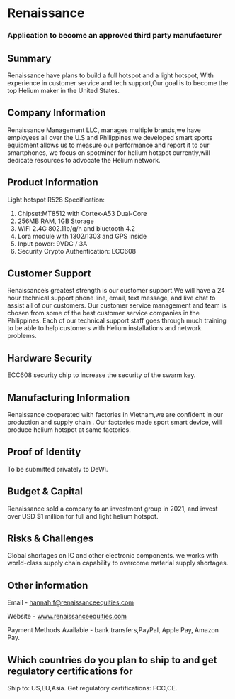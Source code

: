 # Renaissance
### Application to become an approved third party manufacturer

## Summary

Renaissance have plans to build a full hotspot and a light hotspot, With experience in customer service and tech support,Our goal is to become the top Helium maker in the United States.

## Company Information

Renaissance Management LLC, manages multiple brands,we have employees all over the U.S and Philippines,we developed smart sports equipment allows us to measure our performance and report it to our smartphones, we focus on spotminer for helium hotspot currently,will dedicate resources to advocate the Helium network.

## Product Information

Light hotspot R528
Specification:
1) Chipset:MT8512 with Cortex-A53 Dual-Core
2) 256MB RAM, 1GB Storage
3) WiFi 2.4G 802.11b/g/n and bluetooth 4.2
4) Lora module with 1302/1303 and GPS inside
5) Input power: 9VDC / 3A
6) Security Crypto Authentication: ECC608

## Customer Support

Renaissance’s greatest strength is our customer support.We will have a 24 hour technical support phone line, email, text message, and live chat to assist all of our customers. Our customer service management and team is chosen from some of the best customer service companies in the Philippines. Each of our technical support staff goes through much training to be able to help customers with Helium installations and network problems.

## Hardware Security

ECC608 security chip to increase the security of the swarm key.

## Manufacturing Information

Renaissance cooperated with factories in Vietnam,we are confident in our production and supply chain . Our factories made sport smart device, will produce helium hotspot at same factories.

## Proof of Identity

To be submitted privately to DeWi.

## Budget & Capital

Renaissance sold a company to an investment group in 2021, and invest over USD $1 million for full and light helium hotspot. 

## Risks & Challenges

Global shortages on IC and other electronic components. we works with world-class supply chain capability to overcome material supply shortages.

## Other information

Email - hannah.f@renaissanceequities.com 

Website - www.renaissanceequities.com

Payment Methods Available - bank transfers,PayPal, Apple Pay, Amazon Pay.

## Which countries do you plan to ship to and get regulatory certifications for
Ship to: US,EU,Asia.
Get regulatory certifications: FCC,CE.

